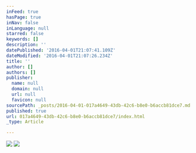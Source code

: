```yaml
---
inFeed: true
hasPage: true
inNav: false
inLanguage: null
starred: false
keywords: []
description: ''
datePublished: '2016-04-01T21:07:41.109Z'
dateModified: '2016-04-01T21:07:26.234Z'
title: ''
author: []
authors: []
publisher:
  name: null
  domain: null
  url: null
  favicon: null
sourcePath: _posts/2016-04-01-017a4649-43db-42c6-b8e0-b6accb81dce7.md
published: true
url: 017a4649-43db-42c6-b8e0-b6accb81dce7/index.html
_type: Article

---
```

![](https://the-grid-user-content.s3-us-west-2.amazonaws.com/5811b957-43ea-4d1d-9522-aea9b80f2297.png)
![](https://the-grid-user-content.s3-us-west-2.amazonaws.com/6f671281-3949-401c-94a8-8f1b1e513929.png)